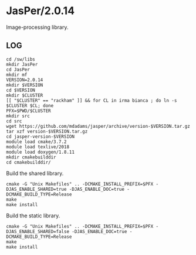 JasPer/2.0.14
=============

Image-processing library.

LOG
---


    cd /sw/libs
    mkdir JasPer
    cd JasPer
    mkdir mf
    VERSION=2.0.14
    mkdir $VERSION
    cd $VERSION
    mkdir $CLUSTER
    [[ "$CLUSTER" == "rackham" ]] && for CL in irma bianca ; do ln -s $CLUSTER $CL; done
    PFX=$PWD/$CLUSTER
    mkdir src
    cd src
    wget https://github.com/mdadams/jasper/archive/version-$VERSION.tar.gz
    tar xzf version-$VERSION.tar.gz
    cd jasper-version-$VERSION
    module load cmake/3.7.2
    module load texlive/2018
    module load doxygen/1.8.11
    mkdir cmakebuilddir
    cd cmakebuilddir/

Build the shared library.

    cmake -G "Unix Makefiles" .. -DCMAKE_INSTALL_PREFIX=$PFX -DJAS_ENABLE_SHARED=true -DJAS_ENABLE_DOC=true -DCMAKE_BUILD_TYPE=Release 
    make
    make install

Build the static library.

    cmake -G "Unix Makefiles" .. -DCMAKE_INSTALL_PREFIX=$PFX -DJAS_ENABLE_SHARED=false -DJAS_ENABLE_DOC=true -DCMAKE_BUILD_TYPE=Release 
    make
    make install

